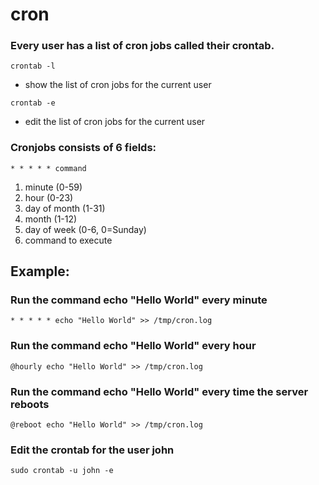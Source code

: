 # cron

### Every user has a list of cron jobs called their crontab. 
`crontab -l`
- show the list of cron jobs for the current user

`crontab -e`
- edit the list of cron jobs for the current user

### Cronjobs consists of 6 fields:
`* * * * * command`
1. minute (0-59)
2. hour (0-23)
3. day of month (1-31)
4. month (1-12)
5. day of week (0-6, 0=Sunday)
6. command to execute

## Example:
### Run the command echo "Hello World" every minute
`* * * * * echo "Hello World" >> /tmp/cron.log`

### Run the command echo "Hello World" every hour
`@hourly echo "Hello World" >> /tmp/cron.log`

### Run the command echo "Hello World" every time the server reboots
`@reboot echo "Hello World" >> /tmp/cron.log`

### Edit the crontab for the user john
`sudo crontab -u john -e`